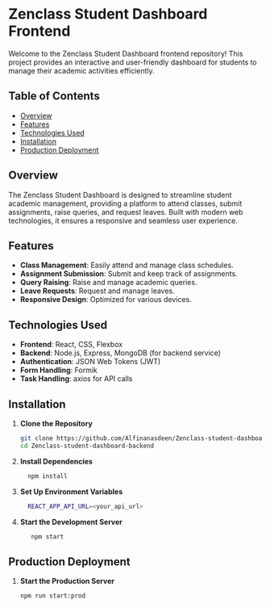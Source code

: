 # Zenclass Student Dashboard Frontend

Welcome to the Zenclass Student Dashboard frontend repository! This project provides an interactive and user-friendly dashboard for students to manage their academic activities efficiently.

## Table of Contents

- [Overview](#overview)
- [Features](#features)
- [Technologies Used](#technologies-used)
- [Installation](#installation)
- [Production Deployment](#production-deployment)

## Overview

The Zenclass Student Dashboard is designed to streamline student academic management, providing a platform to attend classes, submit assignments, raise queries, and request leaves. Built with modern web technologies, it ensures a responsive and seamless user experience.

## Features

- **Class Management**: Easily attend and manage class schedules.
- **Assignment Submission**: Submit and keep track of assignments.
- **Query Raising**: Raise and manage academic queries.
- **Leave Requests**: Request and manage leaves.
- **Responsive Design**: Optimized for various devices.

## Technologies Used

- **Frontend**: React, CSS, Flexbox
- **Backend**: Node.js, Express, MongoDB (for backend service)
- **Authentication**: JSON Web Tokens (JWT)
- **Form Handling**: Formik
- **Task Handling**: axios for API calls

## Installation

1. **Clone the Repository**

   ```bash
   git clone https://github.com/Alfinanasdeen/Zenclass-student-dashboard-backend.git
   cd Zenclass-student-dashboard-backend

2. **Install Dependencies**
   ```bash
     npm install

4. **Set Up Environment Variables**
   ```bash
     REACT_APP_API_URL=<your_api_url>

6. **Start the Development Server**
   ```bash
      npm start

## Production Deployment

1. **Start the Production Server**
   ```bash
   npm run start:prod


